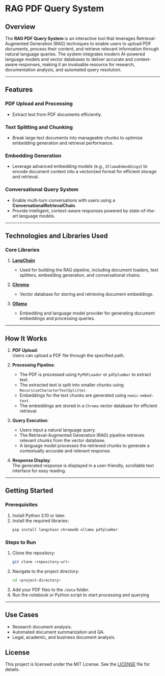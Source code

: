 # **RAG PDF Query System**

## **Overview**  
The **RAG PDF Query System** is an interactive tool that leverages Retrieval-Augmented Generation (RAG) techniques to enable users to upload PDF documents, process their content, and retrieve relevant information through natural language queries. The system integrates modern AI-powered language models and vector databases to deliver accurate and context-aware responses, making it an invaluable resource for research, documentation analysis, and automated query resolution.

---

## **Features**  

### **PDF Upload and Processing**  
- Extract text from PDF documents efficiently.  

### **Text Splitting and Chunking**  
- Break large text documents into manageable chunks to optimize embedding generation and retrieval performance.  

### **Embedding Generation**  
- Leverage advanced embedding models (e.g., `OllamaEmbeddings`) to encode document content into a vectorized format for efficient storage and retrieval.  

### **Conversational Query System**  
- Enable multi-turn conversations with users using a **ConversationalRetrievalChain**.  
- Provide intelligent, context-aware responses powered by state-of-the-art language models.

---

## **Technologies and Libraries Used**

### **Core Libraries**
1. **[LangChain](https://python.langchain.com/)**  
   - Used for building the RAG pipeline, including document loaders, text splitters, embedding generation, and conversational chains.  

2. **[Chroma](https://docs.trychroma.com/)**  
   - Vector database for storing and retrieving document embeddings.  

3. **[Ollama](https://ollama.com/)**  
   - Embedding and language model provider for generating document embeddings and processing queries.  
  
---

## **How It Works**  

1. **PDF Upload**:  
   Users can upload a PDF file through the specified path.  

2. **Processing Pipeline**:  
   - The PDF is processed using `PyPDFLoader` or `pdfplumber` to extract text.  
   - The extracted text is split into smaller chunks using `RecursiveCharacterTextSplitter`.  
   - Embeddings for the text chunks are generated using `nomic-embed-text`.  
   - The embeddings are stored in a `Chroma` vector database for efficient retrieval.  

3. **Query Execution**:  
   - Users input a natural language query.  
   - The Retrieval-Augmented Generation (RAG) pipeline retrieves relevant chunks from the vector database.  
   - A language model processes the retrieved chunks to generate a contextually accurate and relevant response.  

4. **Response Display**:  
   The generated response is displayed in a user-friendly, scrollable text interface for easy reading.  

---

## **Getting Started**  

### **Prerequisites**  
1. Install Python 3.10 or later.  
2. Install the required libraries:  
   ```bash
   pip install langchain chromadb ollama pdfplumber
   ```  

### **Steps to Run**  
1. Clone the repository:  
   ```bash
   git clone <repository-url>
   ```  
2. Navigate to the project directory:  
   ```bash
   cd <project-directory>
   ```  
3. Add your PDF files to the `/data` folder.  
4. Run the notebook or Python script to start processing and querying

---

## **Use Cases**  

- Research document analysis.  
- Automated document summarization and QA.  
- Legal, academic, and business document analysis.  

## **License**  

This project is licensed under the MIT License. See the [LICENSE](LICENSE) file for details.  
